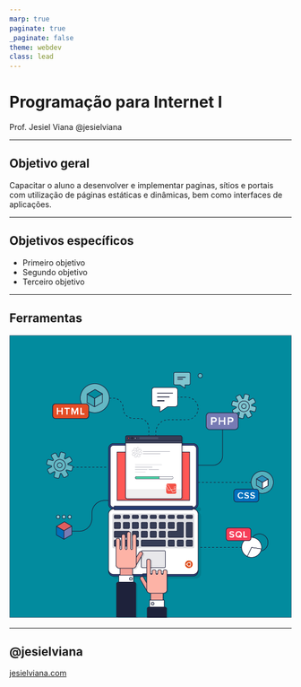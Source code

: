 ```yaml
---
marp: true
paginate: true
_paginate: false
theme: webdev
class: lead
---
```


# Programação para Internet I
Prof. Jesiel Viana 
@jesielviana

---
## Objetivo geral

Capacitar o aluno a desenvolver e implementar paginas, sítios e portais com utilização de páginas estáticas e dinâmicas, bem como interfaces de aplicações.

---

## Objetivos específicos

- Primeiro objetivo
- Segundo objetivo
- Terceiro objetivo


---
## Ferramentas

![bg right](../images/tools.png)


---
## @jesielviana
[jesielviana.com](jesielviana.com)